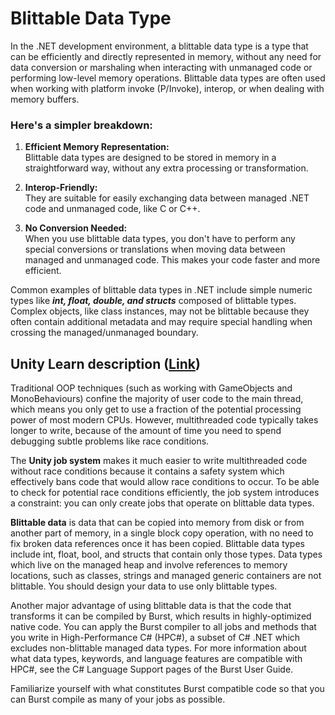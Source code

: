# Blittable Data Type

In the .NET development environment, a blittable data type is a type that can be efficiently and directly represented in memory, without any need for data conversion or marshaling when interacting with unmanaged code or performing low-level memory operations. Blittable data types are often used when working with platform invoke (P/Invoke), interop, or when dealing with memory buffers.

### Here's a simpler breakdown:

1. **Efficient Memory Representation:** <br>Blittable data types are designed to be stored in memory in a straightforward way, without any extra processing or transformation.

2. **Interop-Friendly:** <br>They are suitable for easily exchanging data between managed .NET code and unmanaged code, like C or C++.

3. **No Conversion Needed:** <br>When you use blittable data types, you don't have to perform any special conversions or translations when moving data between managed and unmanaged code. This makes your code faster and more efficient.

Common examples of blittable data types in .NET include simple numeric types like _**int, float, double, and structs**_ composed of blittable types. Complex objects, like class instances, may not be blittable because they often contain additional metadata and may require special handling when crossing the managed/unmanaged boundary.

## Unity Learn description ([Link](https://learn.unity.com/tutorial/part-2-data-design?uv=2022.3&courseId=60132919edbc2a56f9d439c3#639af14aedbc2a7364da206f))

Traditional OOP techniques (such as working with GameObjects and MonoBehaviours) confine the majority of user code to the main thread, which means you only get to use a fraction of the potential processing power of most modern CPUs. However, multithreaded code typically takes longer to write, because of the amount of time you need to spend debugging subtle problems like race conditions.

The **Unity job system** makes it much easier to write multithreaded code without race conditions because it contains a safety system which effectively bans code that would allow race conditions to occur. To be able to check for potential race conditions efficiently, the job system introduces a constraint: you can only create jobs that operate on blittable data types. 

**Blittable data** is data that can be copied into memory from disk or from another part of memory, in a single block copy operation, with no need to fix broken data references once it has been copied. Blittable data types include int, float, bool, and structs that contain only those types. Data types which live on the managed heap and involve references to memory locations, such as classes, strings and managed generic containers are not blittable. You should design your data to use only blittable types.

Another major advantage of using blittable data is that the code that transforms it can be compiled by Burst, which results in highly-optimized native code. You can apply the Burst compiler to all jobs and methods that you write in High-Performance C# (HPC#), a subset of C# .NET which excludes non-blittable managed data types. For more information about what data types, keywords, and language features are compatible with HPC#, see the C# Language Support pages of the Burst User Guide.

Familiarize yourself with what constitutes Burst compatible code so that you can Burst compile as many of your jobs as possible.